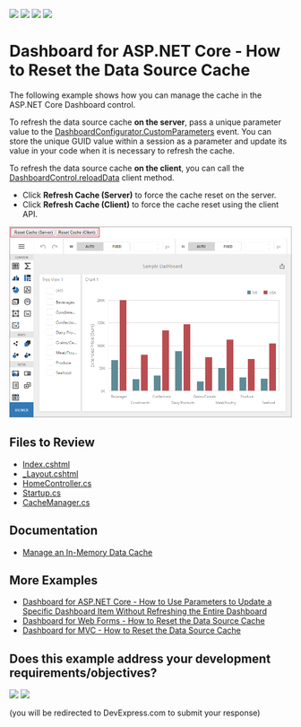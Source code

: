 <!-- default badges list -->
![](https://img.shields.io/endpoint?url=https://codecentral.devexpress.com/api/v1/VersionRange/188187035/23.1.2%2B)
[![](https://img.shields.io/badge/Open_in_DevExpress_Support_Center-FF7200?style=flat-square&logo=DevExpress&logoColor=white)](https://supportcenter.devexpress.com/ticket/details/T828694)
[![](https://img.shields.io/badge/📖_How_to_use_DevExpress_Examples-e9f6fc?style=flat-square)](https://docs.devexpress.com/GeneralInformation/403183)
[![](https://img.shields.io/badge/💬_Leave_Feedback-feecdd?style=flat-square)](#does-this-example-address-your-development-requirementsobjectives)
<!-- default badges end -->

# Dashboard for ASP.NET Core - How to Reset the Data Source Cache

The following example shows how you can manage the cache in the ASP.NET Core Dashboard control.

To refresh the data source cache **on the server**, pass a unique parameter value to the [DashboardConfigurator.CustomParameters](http://docs.devexpress.com/Dashboard/DevExpress.DashboardWeb.DashboardConfigurator.CustomParameters) event. You can store the unique GUID value within a session as a parameter and update its value in your code when it is necessary to refresh the cache.

To refresh the data source cache **on the client**, you can call the [DashboardControl.reloadData](https://docs.devexpress.com/Dashboard/js-DevExpress.Dashboard.DashboardControl#js_DevExpress_Dashboard_DashboardControl_reloadData) client method.

- Click **Refresh Cache (Server)** to force the cache reset on the server.
- Click **Refresh Cache (Client)** to force the cache reset using the client API.

![](reset-cache-buttons.png)

## Files to Review

- [Index.cshtml](/CS/AspNetCoreDashboardUseDifferentCaches/Views/Home/Index.cshtml)
- [_Layout.cshtml](/CS/AspNetCoreDashboardUseDifferentCaches/Views/Shared/_Layout.cshtml#L19-L31)
- [HomeController.cs](/CS/AspNetCoreDashboardUseDifferentCaches/Controllers/HomeController.cs#L13-L16)
- [Startup.cs](/CS/AspNetCoreDashboardUseDifferentCaches/Startup.cs#L57)
- [CacheManager.cs](/CS/AspNetCoreDashboardUseDifferentCaches/CacheManager.cs)

## Documentation

- [Manage an In-Memory Data Cache](https://docs.devexpress.com/Dashboard/400983/web-dashboard/dashboard-backend/manage-an-in-memory-data-cache)

## More Examples

- [Dashboard for ASP.NET Core - How to Use Parameters to Update a Specific Dashboard Item Without Refreshing the Entire Dashboard](https://github.com/DevExpress-Examples/asp-net-core-dashboard-refresh-item-on-parameter-change)
- [Dashboard for Web Forms - How to Reset the Data Source Cache](https://github.com/DevExpress-Examples/web-forms-dashboard-use-different-caches)
- [Dashboard for MVC - How to Reset the Data Source Cache](https://github.com/DevExpress-Examples/mvc-dashboard-use-different-caches)
<!-- feedback -->
## Does this example address your development requirements/objectives?

[<img src="https://www.devexpress.com/support/examples/i/yes-button.svg"/>](https://www.devexpress.com/support/examples/survey.xml?utm_source=github&utm_campaign=aspnet-core-dashboard-use-different-caches&~~~was_helpful=yes) [<img src="https://www.devexpress.com/support/examples/i/no-button.svg"/>](https://www.devexpress.com/support/examples/survey.xml?utm_source=github&utm_campaign=aspnet-core-dashboard-use-different-caches&~~~was_helpful=no)

(you will be redirected to DevExpress.com to submit your response)
<!-- feedback end -->
